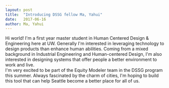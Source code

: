 ```yaml
---
layout: post
title:  "Introducing DSSG fellow Ma, Yahui"
date:   2017-06-16
author: Ma, Yahui
---
```


Hi world! I'm a first year master student in Human Centered Design & Engineering here at UW. Generally I'm interested in leveraging technology to design products than enhance human abilities. Coming from a mixed background in Industrial Engineering and Human-centered Design, I'm also interested in designing systems that offer people a better environment to work and live.  
I'm very excited to be part of the Equity Modeler team in the DSSG program this summer. Always fascinated by the charm of cities, I'm hoping to build this tool that can help Seattle become a better place for all of us.

